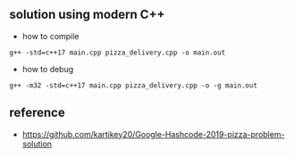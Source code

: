 ## solution using modern C++

- how to compile 
```
g++ -std=c++17 main.cpp pizza_delivery.cpp -o main.out
```

- how to debug 
```
g++ -m32 -std=c++17 main.cpp pizza_delivery.cpp -o -g main.out
```

## reference 

- https://github.com/kartikey20/Google-Hashcode-2019-pizza-problem-solution
